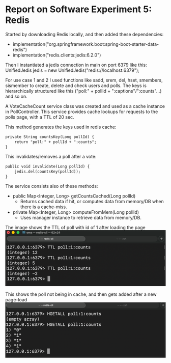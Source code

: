 # Report on Software Experiment 5: Redis

Started by downloading Redis locally, and then added these dependencies:
- implementation("org.springframework.boot:spring-boot-starter-data-redis")
- implementation("redis.clients:jedis:6.2.0")

Then I instantiated a jedis connection in main on port 6379 like this:
UnifiedJedis jedis = new UnifiedJedis("redis://localhost:6379");

For use case 1 and 2 I used functions like sadd, srem, del, hset, smembers, sismember
to create, delete and check users and polls.
The keys is hierarchically structured like this ("poll:" + pollId + ":captions"/":counts"...)
and so on. 


A VoteCacheCount service class was created and used as a cache instance in PollController.
This service provides cache lookups for requests to the polls page, with a TTL of 20 sec. 

This method generates the keys used in redis cache:

    private String countsKey(Long pollId) {
        return "poll:" + pollId + ":counts";
    }

This invalidates/removes a poll after a vote:

    public void invalidate(Long pollId) {
        jedis.del(countsKey(pollId));
    }

The service consists also of these methods:
- public Map<Integer, Long> getCountsCached(Long pollId)
  - Returns cached data if hit, or computes data from memory/DB when there is a cache-miss.
- private Map<Integer, Long> computeFromMem(Long pollId)
  - Uses manager instance to retrieve data from memory/DB.

The image shows the TTL of poll with id of 1 after loading the page
![img_1.png](img_1.png)

This shows the poll not being in cache, and then gets added after a new page-load
![img_2.png](img_2.png)
